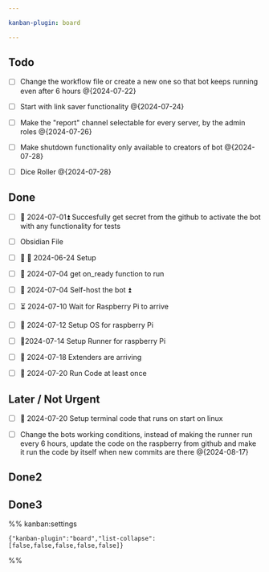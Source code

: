 ```yaml
---

kanban-plugin: board

---
```


## Todo

- [ ] Change the workflow file or create a new one so that bot keeps running even after 6 hours @{2024-07-22}
- [ ] Start with link saver functionality @{2024-07-24}
- [ ] Make the "report" channel selectable for every server, by the admin roles @{2024-07-26}
- [ ] Make shutdown functionality only available to creators of bot @{2024-07-28}
- [ ] Dice Roller @{2024-07-28}


## Done

- [ ] 🛫 2024-07-01⏫ Succesfully get secret from the github to activate the bot with any functionality for tests
- [ ] Obsidian File
- [ ] 🛫 📅 2024-06-24  Setup
- [ ] 🛫 2024-07-04 get on_ready function to run
- [ ] 🛫 2024-07-04 Self-host the bot ⏫
- [ ] ⏳ 2024-07-10 Wait for Raspberry Pi to arrive
- [ ] 🛫 2024-07-12 Setup OS for raspberry Pi
- [ ] 🛫2024-07-14 Setup Runner for raspberry Pi
- [ ] 📅 2024-07-18 Extenders are arriving
- [ ] 🛫 2024-07-20 Run Code at least once


## Later / Not Urgent

- [ ] 🛫 2024-07-20 Setup terminal code that runs on start on linux
- [ ] Change the bots working conditions, instead of making the runner run every 6 hours, update the code on the raspberry from github and make it run the code by itself when new commits are there @{2024-08-17}


## Done2



## Done3





%% kanban:settings
```
{"kanban-plugin":"board","list-collapse":[false,false,false,false,false]}
```
%%